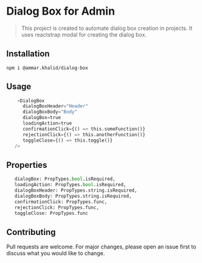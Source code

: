 # Dialog Box for Admin

> This project is created to automate dialog box creation in projects. It uses reactstrap modal for creating the dialog box.

## Installation

`npm i @ammar.khalid/dialog-box`

## Usage

```python
    <DialogBox
      dialogBoxHeader="Header"
      dialogBoxBody="Body"
      dialogBox=true
      loadingAction=true
      confirmationClick={() => this.someFunction()}
      rejectionClick={() => this.anotherFunction()}
      toggleClose={() => this.toggle()}
   />
```

## Properties

```python
   dialogBox: PropTypes.bool.isRequired,
   loadingAction: PropTypes.bool.isRequired,
   dialogBoxHeader: PropTypes.string.isRequired,
   dialogBoxBody: PropTypes.string.isRequired,
   confirmationClick: PropTypes.func,
   rejectionClick: PropTypes.func,
   toggleClose: PropTypes.func
```

## Contributing

Pull requests are welcome. For major changes, please open an issue first to discuss what you would like to change.
